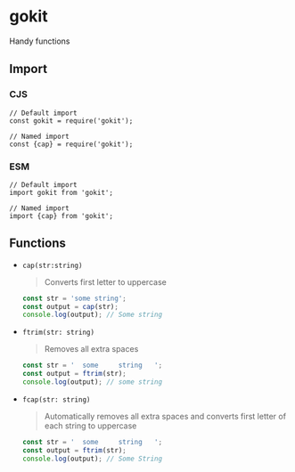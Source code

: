 # gokit
Handy functions

## Import 
### CJS
```JS
// Default import
const gokit = require('gokit');

// Named import
const {cap} = require('gokit');
```
### ESM
```JS
// Default import
import gokit from 'gokit';

// Named import
import {cap} from 'gokit';
```

## Functions
* `cap(str:string)`
    > Converts first letter to uppercase
    ```js
    const str = 'some string';
    const output = cap(str);
    console.log(output); // Some string
    ```
* `ftrim(str: string)`
    > Removes all extra spaces
    ```js
    const str = '  some     string   ';
    const output = ftrim(str);
    console.log(output); // some string
    ```
* `fcap(str: string)`
    > Automatically removes all extra spaces and converts first letter of each string to uppercase
    ```js
    const str = '  some     string   ';
    const output = ftrim(str);
    console.log(output); // Some String
    ```
